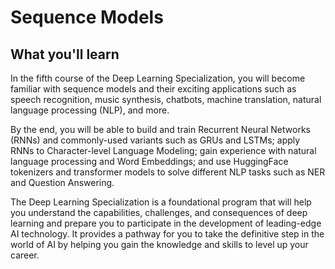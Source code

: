 # Sequence Models

## What you'll learn

In the fifth course of the Deep Learning Specialization, you will become familiar with sequence models and their exciting applications such as speech recognition, music synthesis, chatbots, machine translation, natural language processing (NLP), and more. 

By the end, you will be able to build and train Recurrent Neural Networks (RNNs) and commonly-used variants such as GRUs and LSTMs; apply RNNs to Character-level Language Modeling; gain experience with natural language processing and Word Embeddings; and use HuggingFace tokenizers and transformer models to solve different NLP tasks such as NER and Question Answering.

The Deep Learning Specialization is a foundational program that will help you understand the capabilities, challenges, and consequences of deep learning and prepare you to participate in the development of leading-edge AI technology. It provides a pathway for you to take the definitive step in the world of AI by helping you gain the knowledge and skills to level up your career.